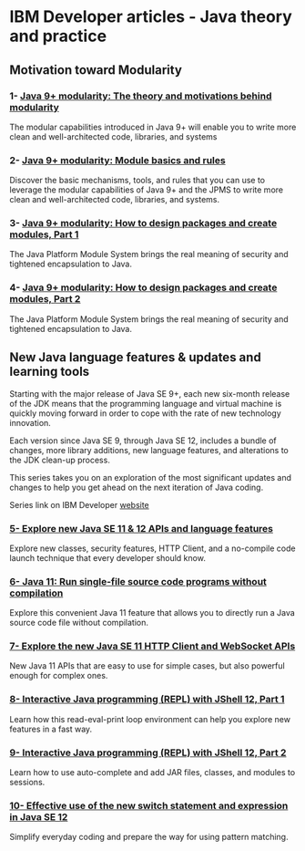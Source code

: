 # IBM Developer articles - Java theory and practice
## Motivation toward Modularity
### 1- [Java 9+ modularity: The theory and motivations behind modularity](https://developer.ibm.com/technologies/java/tutorials/java-modularity-1)
The modular capabilities introduced in Java 9+ will enable you to write more clean and well-architected code, libraries, and systems
### 2- [Java 9+ modularity: Module basics and rules](https://developer.ibm.com/tutorials/java-modularity-2/)
Discover the basic mechanisms, tools, and rules that you can use to leverage the modular capabilities of Java 9+ and the JPMS to write more clean and well-architected code, libraries, and systems.
### 3- [Java 9+ modularity: How to design packages and create modules, Part 1](https://developer.ibm.com/tutorials/java-modularity-3/)
The Java Platform Module System brings the real meaning of security and tightened encapsulation to Java.
### 4- [Java 9+ modularity: How to design packages and create modules, Part 2](https://developer.ibm.com/tutorials/java-modularity-4/)
The Java Platform Module System brings the real meaning of security and tightened encapsulation to Java.
## New Java language features & updates and learning tools
Starting with the major release of Java SE 9+, each new six-month release of the JDK means that the programming language and virtual machine is quickly moving forward in order to cope with the rate of new technology innovation. 

Each version since Java SE 9, through Java SE 12, includes a bundle of changes, more library additions, new language features, and alterations to the JDK clean-up process.

This series takes you on an exploration of the most significant updates and changes to help you get ahead on the next iteration of Java coding.

Series link on IBM Developer [website](https://developer.ibm.com/series/java-theory-and-practice/#about-this-series)

### [5- Explore new Java SE 11 & 12 APIs and language features](https://developer.ibm.com/tutorials/java-theory-and-practice-1/)
Explore new classes, security features, HTTP Client, and a no-compile code launch technique that every developer should know.
### [6- Java 11: Run single-file source code programs without compilation](https://developer.ibm.com/tutorials/java-theory-and-practice-2/)
Explore this convenient Java 11 feature that allows you to directly run a Java source code file without compilation.
### [7- Explore the new Java SE 11 HTTP Client and WebSocket APIs](https://developer.ibm.com/tutorials/java-theory-and-practice-3/)
New Java 11 APIs that are easy to use for simple cases, but also powerful enough for complex ones.
### [8- Interactive Java programming (REPL) with JShell 12, Part 1](https://developer.ibm.com/tutorials/java-theory-and-practice-4/)
Learn how this read-eval-print loop environment can help you explore new features in a fast way.
### [9- Interactive Java programming (REPL) with JShell 12, Part 2](https://developer.ibm.com/tutorials/java-theory-and-practice-5/)
Learn how to use auto-complete and add JAR files, classes, and modules to sessions.
### [10- Effective use of the new switch statement and expression in Java SE 12](https://developer.ibm.com/tutorials/java-theory-and-practice-6/)
Simplify everyday coding and prepare the way for using pattern matching.
